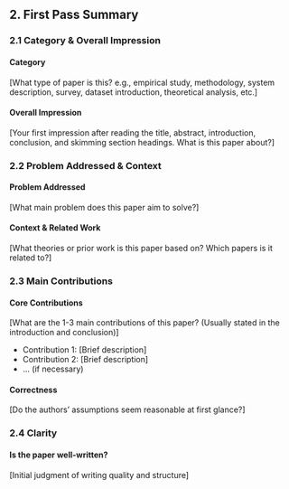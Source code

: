 ## 2. First Pass Summary

<!-- Corresponds to the first pass (5-10 minutes) of "How to Read a Paper"
  Goal: Get a bird’s-eye view, answer the 5 C’s, and decide whether to read further. -->

### 2.1 Category & Overall Impression

#### Category

[What type of paper is this? e.g., empirical study, methodology, system description, survey, dataset introduction, theoretical analysis, etc.]

#### Overall Impression

[Your first impression after reading the title, abstract, introduction, conclusion, and skimming section headings. What is this paper about?]

### 2.2 Problem Addressed & Context

#### Problem Addressed

[What main problem does this paper aim to solve?]

#### Context & Related Work

[What theories or prior work is this paper based on? Which papers is it related to?]

### 2.3 Main Contributions

#### Core Contributions

[What are the 1-3 main contributions of this paper? (Usually stated in the introduction and conclusion)]

- Contribution 1: [Brief description]
- Contribution 2: [Brief description]
- ... (if necessary)

#### Correctness

[Do the authors’ assumptions seem reasonable at first glance?]

### 2.4 Clarity

#### Is the paper well-written?

[Initial judgment of writing quality and structure]